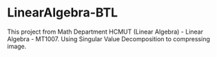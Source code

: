 # LinearAlgebra-BTL
This project from Math Department HCMUT (Linear Algebra) - Linear Algebra - MT1007.
Using Singular Value Decomposition to compressing image.

